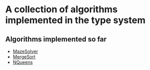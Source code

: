 # A collection of algorithms implemented in the type system

## Algorithms implemented so far
- [MazeSolver](./MazeSolver/README.md)
- [MergeSort](./MergeSort/README.md)
- [NQueens](./NQueens/README.md)